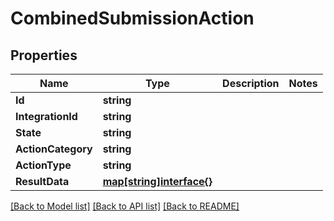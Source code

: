 # CombinedSubmissionAction

## Properties
Name | Type | Description | Notes
------------ | ------------- | ------------- | -------------
**Id** | **string** |  | 
**IntegrationId** | **string** |  | 
**State** | **string** |  | 
**ActionCategory** | **string** |  | 
**ActionType** | **string** |  | 
**ResultData** | [**map[string]interface{}**](map[string]interface{}.md) |  | 

[[Back to Model list]](../README.md#documentation-for-models) [[Back to API list]](../README.md#documentation-for-api-endpoints) [[Back to README]](../README.md)


